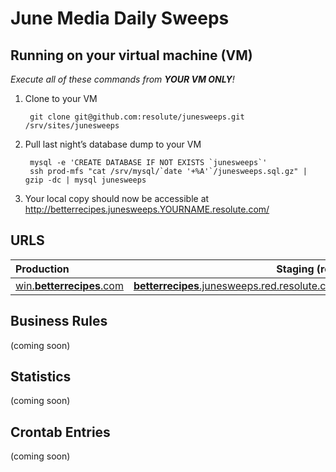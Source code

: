 # June Media Daily Sweeps

## Running on your virtual machine (VM)

*Execute all of these commands from **YOUR VM ONLY**!*

1. Clone to your VM

        git clone git@github.com:resolute/junesweeps.git /srv/sites/junesweeps

2. Pull last night’s database dump to your VM

        mysql -e 'CREATE DATABASE IF NOT EXISTS `junesweeps`'
        ssh prod-mfs "cat /srv/mysql/`date '+%A'`/junesweeps.sql.gz" | gzip -dc | mysql junesweeps

3. Your local copy should now be accessible at http://betterrecipes.junesweeps.YOURNAME.resolute.com/


## URLS

| Production                                                     | Staging (red)                                                                                      |
|:---------------------------------------------------------------|---------------------------------------------------------------------------------------------------:|
| [win.**betterrecipes**.com](http://win.betterrecipes.com/)     | [**betterrecipes**.junesweeps.red.resolute.com](http://betterrecipes.junesweeps.red.resolute.com/) |


## Business Rules

(coming soon)

## Statistics

(coming soon)

## Crontab Entries

(coming soon)